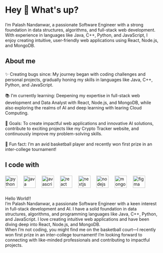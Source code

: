 <h1 align="left">Hey 👋 What's up?</h1>

###

<p align="left">I’m Palash Nandanwar, a passionate Software Engineer with a strong foundation in data structures, algorithms, and full-stack web development. With experience in languages like Java, C++, Python, and JavaScript, I enjoy creating intuitive, user-friendly web applications using React, Node.js, and MongoDB.</p>

###

<h2 align="left">About me</h2>

###

<p align="left">✨ Creating bugs since: My journey began with coding challenges and personal projects, gradually honing my skills in languages like Java, C++, Python, and JavaScript.<br><br>📚 I'm currently learning: Deepening my expertise in full-stack web development and Data Analyst with React, Node.js, and MongoDB, while also exploring the realms of AI and deep learning with learing  Cloud Computing.<br><br>🎯 Goals: To create impactful web applications and innovative AI solutions, contribute to exciting projects like my Crypto Tracker website, and continuously improve my problem-solving skills.<br><br>🎲 Fun fact: I’m an avid basketball player and recently won first prize in an inter-college tournament!</p>

###

<h2 align="left">I code with</h2>

###

<div align="left">
  <img src="https://cdn.jsdelivr.net/gh/devicons/devicon/icons/python/python-original.svg" height="40" alt="python logo"  />
  <img width="12" />
  <img src="https://cdn.jsdelivr.net/gh/devicons/devicon/icons/java/java-original.svg" height="40" alt="java logo"  />
  <img width="12" />
  <img src="https://cdn.jsdelivr.net/gh/devicons/devicon/icons/javascript/javascript-original.svg" height="40" alt="javascript logo"  />
  <img width="12" />
  <img src="https://cdn.jsdelivr.net/gh/devicons/devicon/icons/react/react-original.svg" height="40" alt="react logo"  />
  <img width="12" />
  <img src="https://cdn.jsdelivr.net/gh/devicons/devicon/icons/nextjs/nextjs-original.svg" height="40" alt="nextjs logo"  />
  <img width="12" />
  <img src="https://cdn.jsdelivr.net/gh/devicons/devicon/icons/nodejs/nodejs-original.svg" height="40" alt="nodejs logo"  />
  <img width="12" />
  <img src="https://cdn.jsdelivr.net/gh/devicons/devicon/icons/mongodb/mongodb-original.svg" height="40" alt="mongodb logo"  />
  <img width="12" />
  <img src="https://cdn.jsdelivr.net/gh/devicons/devicon/icons/figma/figma-original.svg" height="40" alt="figma logo"  />
</div>

###

<p align="left">Hello World!!<br>I’m Palash Nandanwar, a passionate Software Engineer with a keen interest in full-stack development and AI. I have a solid foundation in data structures, algorithms, and programming languages like Java, C++, Python, and JavaScript. I love creating intuitive web applications and have been diving deep into React, Node.js, and MongoDB.<br>When I’m not coding, you might find me on the basketball court—I recently won first prize in an inter-college tournament! I’m looking forward to connecting with like-minded professionals and contributing to impactful projects.</p>

###
